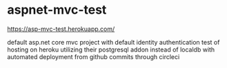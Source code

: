 # aspnet-mvc-test
https://asp-mvc-test.herokuapp.com/

default asp.net core mvc project with default identity authentication 
test of hosting on heroku utilizing their postgresql addon instead of localdb with automated deployment from github commits through circleci 
